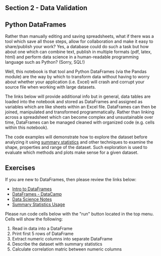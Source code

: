 ## Section 2 - Data Validation

## Python DataFrames

Rather than manually editing and saving spreadsheets, what if there was a tool which save all those steps, allow for collaboration and make it easy to share/publish your work? Yes, a database could do such a task but how about one which can combine text, publish in multiple formats (pdf, latex, html) and perform data science in a human-readable programming language such as Python? (Sorry, SQL!)

Well, this notebook is that tool and Python DataFrames (via the Pandas module) are the way by which to transform data without having to worry about whether your application (i.e. Excel) will crash and corrupt your source file when working with large datasets.

The links below will provide additional info but in general, data tables are loaded into the notebook and stored as DataFrames and assigned as variables which are like sheets within an Excel file. DataFrames can then be joined, manipulated and transformed programmatically. Rather than linking across a spreadsheet which can become complex and unsustainable over time, DataFrames can be managed cleaned with organized code (e.g. cells within this notebook).

The code examples will demonstrate how to explore the dataset before analyzing it using [summary statistics](https://en.wikipedia.org/wiki/Summary_statistics) and other techniques to examine the shape, properties and range of the dataset. Such exploration is used to evaluate which methods and plots make sense for a given dataset.

## Exercises

If you are new to DataFrames, then please review the links below:

* [Intro to DataFrames](https://databricks.com/glossary/what-are-dataframes)
* [DataFrames - DataCamp](https://www.datacamp.com/community/tutorials/pandas-tutorial-dataframe-python)
* [Data Science Notes](https://chrisalbon.com/)
* [Summary Statistics Usage](https://chrisalbon.com/python/data_wrangling/pandas_dataframe_descriptive_stats/)

Please run code cells below with the "run" button located in the top menu. Cells will show the following:

1. Read in data into a DataFrame
2. Print first 5 rows of DataFrame
3. Extract numeric columns into separate DataFrame
4. Describe the dataset with summary statistics
5. Calculate correlation matric between numeric columns
